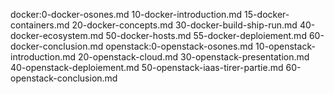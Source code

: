 docker:0-docker-osones.md 10-docker-introduction.md 15-docker-containers.md 20-docker-concepts.md 30-docker-build-ship-run.md 40-docker-ecosystem.md 50-docker-hosts.md 55-docker-deploiement.md 60-docker-conclusion.md
openstack:0-openstack-osones.md 10-openstack-introduction.md 20-openstack-cloud.md 30-openstack-presentation.md 40-openstack-deploiement.md 50-openstack-iaas-tirer-partie.md 60-openstack-conclusion.md
